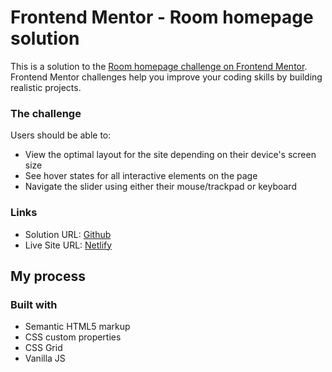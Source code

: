 # Frontend Mentor - Room homepage solution

This is a solution to the [Room homepage challenge on Frontend Mentor](https://www.frontendmentor.io/challenges/room-homepage-BtdBY_ENq). Frontend Mentor challenges help you improve your coding skills by building realistic projects.

### The challenge

Users should be able to:

-   View the optimal layout for the site depending on their device's screen size
-   See hover states for all interactive elements on the page
-   Navigate the slider using either their mouse/trackpad or keyboard

### Links

-   Solution URL: [Github](https://github.com/adram3l3ch/Room-Homepage)
-   Live Site URL: [Netlify](https://adramelech-room-homepage.netlify.app)

## My process

### Built with

-   Semantic HTML5 markup
-   CSS custom properties
-   CSS Grid
-   Vanilla JS
